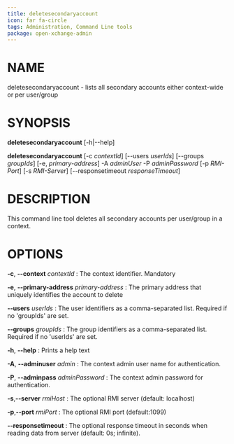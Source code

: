 ```yaml
---
title: deletesecondaryaccount
icon: far fa-circle
tags: Administration, Command Line tools
package: open-xchange-admin
---
```


# NAME

deletesecondaryaccount - lists all secondary accounts either context-wide or per user/group

# SYNOPSIS

**deletesecondaryaccount** [-h|--help]

**deletesecondaryaccount** [-c *contextId*] [--users *userIds*] [--groups *groupIds*] [-e, *primary-address*] -A *adminUser* -P *adminPassword*  [-p *RMI-Port*] [-s *RMI-Server*] [--responsetimeout *responseTimeout*]

# DESCRIPTION

This command line tool deletes all secondary accounts per user/group in a context.

# OPTIONS

**-c**, **--context** *contextId*
: The context identifier. Mandatory

**-e**, **--primary-address** *primary-address*
: The primary address that uniquely identifies the account to delete

**--users** *userIds*
: The user identifiers as a comma-separated list. Required if no 'groupIds' are set.

**--groups** *groupIds*
: The group identifiers as a comma-separated list. Required if no 'userIds' are set.

**-h**, **--help**
: Prints a help text

**-A**, **--adminuser** *admin*
: The context admin user name for authentication.

**-P**, **--adminpass** *adminPassword*
: The context admin password for authentication.

**-s**,**--server** *rmiHost*
: The optional RMI server (default: localhost)

**-p**,**--port** *rmiPort*
: The optional RMI port (default:1099)

**--responsetimeout**
: The optional response timeout in seconds when reading data from server (default: 0s; infinite).
